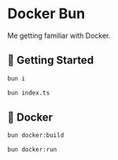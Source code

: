 # Docker Bun

Me getting familiar with Docker.

## 🚀 Getting Started

```bash
bun i
```

```bash
bun index.ts
```

## 🐳 Docker

```bash
bun docker:build
```

```bash
bun docker:run
```
